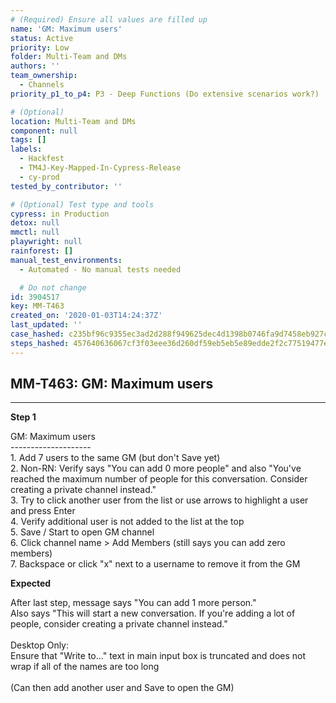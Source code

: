 ```yaml
---
# (Required) Ensure all values are filled up
name: 'GM: Maximum users'
status: Active
priority: Low
folder: Multi-Team and DMs
authors: ''
team_ownership:
  - Channels
priority_p1_to_p4: P3 - Deep Functions (Do extensive scenarios work?)

# (Optional)
location: Multi-Team and DMs
component: null
tags: []
labels:
  - Hackfest
  - TM4J-Key-Mapped-In-Cypress-Release
  - cy-prod
tested_by_contributor: ''

# (Optional) Test type and tools
cypress: in Production
detox: null
mmctl: null
playwright: null
rainforest: []
manual_test_environments:
  - Automated - No manual tests needed

  # Do not change
id: 3904517
key: MM-T463
created_on: '2020-01-03T14:24:37Z'
last_updated: ''
case_hashed: c235bf96c9355ec3ad2d288f949625dec4d1398b0746fa9d7458eb927c35c887ff6c7ba371a438075c833b9c715fee8b
steps_hashed: 457640636067cf3f03eee36d260df59eb5eb5e89edde2f2c77519477ec36cf4e1639b63dd899c89ea6e291c5be10b383
---
```


<!-- (Auto-generated) Based on frontmatter's "key" and "name" -->

## MM-T463: GM: Maximum users

---

**Step 1**

GM: Maximum users\
\--------------------\
1\. Add 7 users to the same GM (but don't Save yet)\
2\. Non-RN: Verify says "You can add 0 more people" and also "You've reached the maximum number of people for this conversation. Consider creating a private channel instead."\
3\. Try to click another user from the list or use arrows to highlight a user and press Enter\
4\. Verify additional user is not added to the list at the top\
5\. Save / Start to open GM channel\
6\. Click channel name > Add Members (still says you can add zero members)\
7\. Backspace or click "x" next to a username to remove it from the GM

**Expected**

After last step, message says "You can add 1 more person."\
Also says "This will start a new conversation. If you're adding a lot of people, consider creating a private channel instead."\
\
Desktop Only:\
Ensure that "Write to..." text in main input box is truncated and does not wrap if all of the names are too long\
\
(Can then add another user and Save to open the GM)

